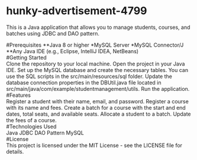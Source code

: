 # hunky-advertisement-4799
This is a Java application that allows you to manage students, courses, and batches using JDBC and DAO pattern.

#Prerequisites
**Java 8 or higher
*MySQL Server
*MySQL Connector/J
**Any Java IDE (e.g., Eclipse, IntelliJ IDEA, NetBeans)
<br>
#Getting Started
<br>
Clone the repository to your local machine.
Open the project in your Java IDE.
Set up the MySQL database and create the necessary tables. You can use the SQL scripts in the src/main/resources/sql folder.
Update the database connection properties in the DBUtil.java file located in src/main/java/com/example/studentmanagement/utils.
Run the application.
<br>
#Features
<br>
Register a student with their name, email, and password.
Register a course with its name and fees.
Create a batch for a course with the start and end dates, total seats, and available seats.
Allocate a student to a batch.
Update the fees of a course.
<br>
#Technologies Used
<br>
Java
JDBC
DAO Pattern
MySQL
<br>
#License
<br>
This project is licensed under the MIT License - see the LICENSE file for details.
